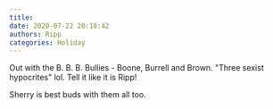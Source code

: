 ```yaml
---
title: 
date: 2020-07-22 20:18:42
authors: Ripp
categories: Holiday
---
```


 Out with the B. B. B. Bullies - Boone, Burrell and Brown. "Three sexist hypocrites" lol. Tell it like it is Ripp! 

Sherry is best buds with them all too.
